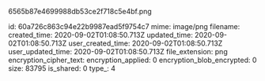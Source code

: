 6565b87e4699988db53ce2f718c5e4bf.png

id: 60a726c863c94e22b9987ead5f9754c7
mime: image/png
filename: 
created_time: 2020-09-02T01:08:50.713Z
updated_time: 2020-09-02T01:08:50.713Z
user_created_time: 2020-09-02T01:08:50.713Z
user_updated_time: 2020-09-02T01:08:50.713Z
file_extension: png
encryption_cipher_text: 
encryption_applied: 0
encryption_blob_encrypted: 0
size: 83795
is_shared: 0
type_: 4